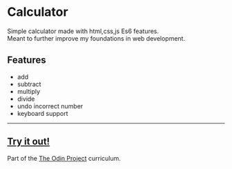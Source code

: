 # Calculator
Simple calculator made with html,css,js Es6 features.<br>
Meant to further improve my foundations in web development.
## Features
* add
* subtract
* multiply
* divide
* undo incorrect number
* keyboard support
---
## [Try it out!](https://newohtwo.github.io/calculator/)

Part of the [The Odin Project](https://newohtwo.github.io/calculator/) curriculum.




